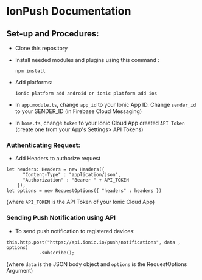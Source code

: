 # IonPush Documentation

## Set-up and Procedures:
- Clone this repository
- Install needed modules and plugins using this command : 

  `npm install`
- Add platforms:

   `ionic platform add android or ionic platform add ios`
- In `app.module.ts`, change `app_id` to your Ionic App ID. Change `sender_id` to your SENDER_ID (in Firebase Cloud Messaging)
- In `home.ts`, change `token` to your Ionic Cloud App created `API Token` (create one from your App's Settings> API Tokens)  

### Authenticating Request:
- Add Headers to  authorize request

```node
let headers: Headers = new Headers({ 
      "Content-Type" : "application/json", 
      "Authorization" : "Bearer " + API_TOKEN
    });
let options = new RequestOptions({ "headers" : headers })
```
(where `API_TOKEN` is the API Token of your Ionic Cloud App)

### Sending Push Notification using API
- To send push notification to registered devices:
```node
this.http.post("https://api.ionic.io/push/notifications", data , options)
            .subscribe();
```
(where `data` is the JSON body object and `options` is the RequestOptions Argument)
